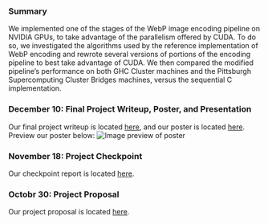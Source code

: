 ### Summary

We implemented one of the stages of the WebP image encoding pipeline on NVIDIA GPUs, to take advantage of the parallelism offered by CUDA. To do so, we investigated the algorithms used by the reference implementation of WebP encoding and rewrote several versions of portions of the encoding pipeline to best take advantage of CUDA. We then compared the modified pipeline’s performance on both GHC Cluster machines and the Pittsburgh Supercomputing Cluster Bridges machines, versus the sequential C implementation.

### December 10: Final Project Writeup, Poster, and Presentation

Our final project writeup is located [here](final_report.pdf), and our poster is located [here](poster.pdf).
Preview our poster below:
![Image preview of poster](https://github.com/emmaloool/15418-Final-Project/tree/gh-pages/poster-preview.png)


### November 18: Project Checkpoint

Our checkpoint report is located [here](checkpoint.pdf).

### Octobr 30: Project Proposal

Our project proposal is located [here](proposal.pdf).
